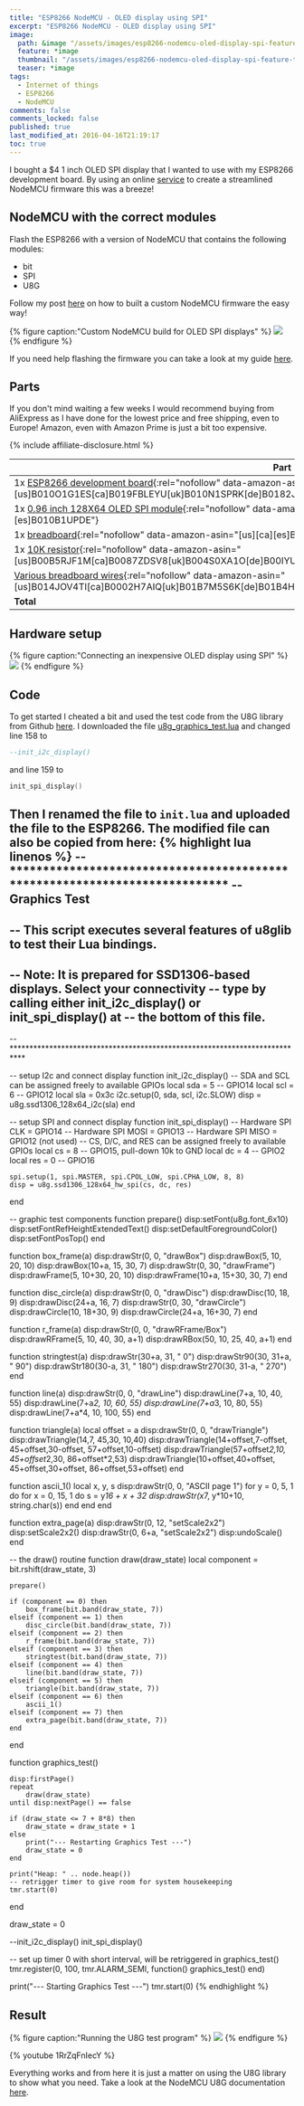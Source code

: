 ```yaml
---
title: "ESP8266 NodeMCU - OLED display using SPI"
excerpt: "ESP8266 NodeMCU - OLED display using SPI"
image:
  path: &image "/assets/images/esp8266-nodemcu-oled-display-spi-feature.jpg"
  feature: *image
  thumbnail: "/assets/images/esp8266-nodemcu-oled-display-spi-feature-th.jpg"
  teaser: *image
tags:
  - Internet of things
  - ESP8266
  - NodeMCU
comments: false
comments_locked: false
published: true
last_modified_at: 2016-04-16T21:19:17
toc: true
---
```

I bought a $4 1 inch OLED SPI display that I wanted to use with my ESP8266 development board. By using an online [service](http://nodemcu-build.com) to create a streamlined NodeMCU firmware this was a breeze!

## NodeMCU with the correct modules
Flash the ESP8266 with a version of NodeMCU that contains the following modules:

* bit
* SPI
* U8G

Follow my post [here](/projects/esp8266-nodemcu-dht22-custom-modules-firmware/) on how to built a custom NodeMCU firmware the easy way!

{% figure caption:"Custom NodeMCU build for OLED SPI displays" %}
![](/assets/images/esp8266-nodemcu-oled-display-spi-modules.png)
{% endfigure %}

If you need help flashing the firmware you can take a look at my guide [here](/projects/esp8266-development-kit-nodemcu-firmware-update-os-x/).

## Parts
If you don't mind waiting a few weeks I would recommend buying from AliExpress as I have done for the lowest price and free shipping, even to Europe! Amazon, even with Amazon Prime is just a bit too expensive.

{% include affiliate-disclosure.html %}

| Part                 | Ali Express             | Amazon               |
|-------------         |----------------         |-----------           |
|1x [ESP8266 development board](https://www.amazon.com/dp/B010O1G1ES/){:rel="nofollow" data-amazon-asin="[us]B010O1G1ES[ca]B019FBLEYU[uk]B010N1SPRK[de]B0182JOWOK[es][it][fr]"}|[$4.2](https://www.aliexpress.com/item/V2-4M-4FLASH-NodeMcu-Lua-WIFI-Networking-development-board-Based-ESP8266/32448662166.html){:rel="nofollow"}|[$9](https://www.amazon.com/dp/B010O1G1ES/){:rel="nofollow" data-amazon-asin="[us]B010O1G1ES[ca]B019FBLEYU[uk]B010N1SPRK[de]B0182JOWOK[es][it][fr]"}|
|1x [0.96 inch 128X64 OLED SPI module](https://www.amazon.com/dp/B01KFSXMR4/){:rel="nofollow" data-amazon-asin="[us]B01KFSXMR4[uk][it][fr]B01KUF1CDS[de][es]B010B1UPDE"}| [$4.1](https://www.aliexpress.com/item/0-96-blue-0-96-inch-OLED-module-New-128X64-OLED-LCD-LED-Display-Module-For/32595649930.html){:rel="nofollow"}| [$10.7](https://www.amazon.com/dp/B01KFSXMR4/){:rel="nofollow" data-amazon-asin="[us]B01KFSXMR4[uk][it][fr]B01KUF1CDS[de][es]B010B1UPDE"}|
|1x [breadboard](https://www.amazon.com/dp/B0084A7PI8/){:rel="nofollow" data-amazon-asin="[us][ca][es]B0084A7PI8[uk][de]B00JGFDKBQ[it][fr]B00PQC72ZS"}|[$1.2](https://www.aliexpress.com/item/1pcs-Quality-mini-bread-board-breadboard-8-5CM-x-5-5CM-400-holes-For-expansion-arduino/1906352269.html){:el="nofollow"}|[$5.2](https://www.amazon.com/dp/B0084A7PI8/){:rel="nofollow" data-amazon-asin="[us][ca][es]B0084A7PI8[uk][de]B00JGFDKBQ[it][fr]B00PQC72ZS"}|
|1x [10K resistor](https://www.amazon.com/dp/B00B5RJF1M/){:rel="nofollow" data-amazon-asin="[us]B00B5RJF1M[ca]B0087ZDSV8[uk]B004S0XA1O[de]B00IYUWT2A[es][it][fr]"}|[$0.7](https://www.aliexpress.com/item/100pcs-10k-ohm-1-4W-10k-Metal-Film-Resistor-10kohm-0-25W-1-ROHS/32577051768.html){:rel="nofollow"}|[$4.9](https://www.amazon.com/dp/B00B5RJF1M/){:rel="nofollow" data-amazon-asin="[us]B00B5RJF1M[ca]B0087ZDSV8[uk]B004S0XA1O[de]B00IYUWT2A[es][it][fr]"}|
|[Various breadboard wires](https://www.amazon.com/dp/B014JOV4TI/){:rel="nofollow" data-amazon-asin="[us]B014JOV4TI[ca]B0002H7AIQ[uk]B01B7M5S6K[de]B01B4HO30K[es]B01GQOJY7I[it]B01GZ2LP82[fr]B01IX7WMAM"}|[$2.6](https://www.aliexpress.com/af/breadboard%25252dwires.html?SearchText=breadboard+wires&blanktest=0&origin=n&jump=afs){:rel="nofollow"}|[$5.9](https://www.amazon.com/dp/B014JOV4TI/){:rel="nofollow" data-amazon-asin="[us]B014JOV4TI[ca]B0002H7AIQ[uk]B01B7M5S6K[de]B01B4HO30K[es]B01GQOJY7I[it]B01GZ2LP82[fr]B01IX7WMAM"}|
|**Total**|$12.8|$35.7|

## Hardware setup
{% figure caption:"Connecting an inexpensive OLED display using SPI" %}
![](/assets/images/esp8266-nodemcu-oled-display-spi-fritzing.png)
{% endfigure %}

## Code
To get started I cheated a bit and used the test code from the U8G library from Github [here](https://github.com/nodemcu/nodemcu-firmware/tree/master/lua_examples/u8glib). I downloaded the file [u8g_graphics_test.lua](https://github.com/nodemcu/nodemcu-firmware/blob/master/lua_examples/u8glib/u8g_graphics_test.lua) and changed line 158 to
```lua
--init_i2c_display()
```

and line 159 to

```lua
init_spi_display()
```

Then I renamed the file to `init.lua` and uploaded the file to the ESP8266. The modified file can also be copied from here:
{% highlight lua linenos %}
-- ***************************************************************************
-- Graphics Test
--
-- This script executes several features of u8glib to test their Lua bindings.
--
-- Note: It is prepared for SSD1306-based displays. Select your connectivity
--       type by calling either init_i2c_display() or init_spi_display() at
--       the bottom of this file.
--
-- ***************************************************************************

-- setup I2c and connect display
function init_i2c_display()
    -- SDA and SCL can be assigned freely to available GPIOs
    local sda = 5 -- GPIO14
    local scl = 6 -- GPIO12
    local sla = 0x3c
    i2c.setup(0, sda, scl, i2c.SLOW)
    disp = u8g.ssd1306_128x64_i2c(sla)
end

-- setup SPI and connect display
function init_spi_display()
    -- Hardware SPI CLK  = GPIO14
    -- Hardware SPI MOSI = GPIO13
    -- Hardware SPI MISO = GPIO12 (not used)
    -- CS, D/C, and RES can be assigned freely to available GPIOs
    local cs  = 8 -- GPIO15, pull-down 10k to GND
    local dc  = 4 -- GPIO2
    local res = 0 -- GPIO16

    spi.setup(1, spi.MASTER, spi.CPOL_LOW, spi.CPHA_LOW, 8, 8)
    disp = u8g.ssd1306_128x64_hw_spi(cs, dc, res)
end


-- graphic test components
function prepare()
    disp:setFont(u8g.font_6x10)
    disp:setFontRefHeightExtendedText()
    disp:setDefaultForegroundColor()
    disp:setFontPosTop()
end

function box_frame(a)
    disp:drawStr(0, 0, "drawBox")
    disp:drawBox(5, 10, 20, 10)
    disp:drawBox(10+a, 15, 30, 7)
    disp:drawStr(0, 30, "drawFrame")
    disp:drawFrame(5, 10+30, 20, 10)
    disp:drawFrame(10+a, 15+30, 30, 7)
end

function disc_circle(a)
    disp:drawStr(0, 0, "drawDisc")
    disp:drawDisc(10, 18, 9)
    disp:drawDisc(24+a, 16, 7)
    disp:drawStr(0, 30, "drawCircle")
    disp:drawCircle(10, 18+30, 9)
    disp:drawCircle(24+a, 16+30, 7)
end

function r_frame(a)
    disp:drawStr(0, 0, "drawRFrame/Box")
    disp:drawRFrame(5, 10, 40, 30, a+1)
    disp:drawRBox(50, 10, 25, 40, a+1)
end

function stringtest(a)
    disp:drawStr(30+a, 31, " 0")
    disp:drawStr90(30, 31+a, " 90")
    disp:drawStr180(30-a, 31, " 180")
    disp:drawStr270(30, 31-a, " 270")
end

function line(a)
    disp:drawStr(0, 0, "drawLine")
    disp:drawLine(7+a, 10, 40, 55)
    disp:drawLine(7+a*2, 10, 60, 55)
    disp:drawLine(7+a*3, 10, 80, 55)
    disp:drawLine(7+a*4, 10, 100, 55)
end

function triangle(a)
    local offset = a
    disp:drawStr(0, 0, "drawTriangle")
    disp:drawTriangle(14,7, 45,30, 10,40)
    disp:drawTriangle(14+offset,7-offset, 45+offset,30-offset, 57+offset,10-offset)
    disp:drawTriangle(57+offset*2,10, 45+offset*2,30, 86+offset*2,53)
    disp:drawTriangle(10+offset,40+offset, 45+offset,30+offset, 86+offset,53+offset)
end

function ascii_1()
    local x, y, s
    disp:drawStr(0, 0, "ASCII page 1")
    for y = 0, 5, 1 do
        for x = 0, 15, 1 do
            s = y*16 + x + 32
            disp:drawStr(x*7, y*10+10, string.char(s))
        end
    end
end

function extra_page(a)
    disp:drawStr(0, 12, "setScale2x2")
    disp:setScale2x2()
    disp:drawStr(0, 6+a, "setScale2x2")
    disp:undoScale()
end


-- the draw() routine
function draw(draw_state)
    local component = bit.rshift(draw_state, 3)

    prepare()

    if (component == 0) then
        box_frame(bit.band(draw_state, 7))
    elseif (component == 1) then
        disc_circle(bit.band(draw_state, 7))
    elseif (component == 2) then
        r_frame(bit.band(draw_state, 7))
    elseif (component == 3) then
        stringtest(bit.band(draw_state, 7))
    elseif (component == 4) then
        line(bit.band(draw_state, 7))
    elseif (component == 5) then
        triangle(bit.band(draw_state, 7))
    elseif (component == 6) then
        ascii_1()
    elseif (component == 7) then
        extra_page(bit.band(draw_state, 7))
    end
end

function graphics_test()

    disp:firstPage()
    repeat
        draw(draw_state)
    until disp:nextPage() == false

    if (draw_state <= 7 + 8*8) then
        draw_state = draw_state + 1
    else
        print("--- Restarting Graphics Test ---")
        draw_state = 0
    end

    print("Heap: " .. node.heap())
    -- retrigger timer to give room for system housekeeping
    tmr.start(0)
end

draw_state = 0

--init_i2c_display()
init_spi_display()

-- set up timer 0 with short interval, will be retriggered in graphics_test()
tmr.register(0, 100, tmr.ALARM_SEMI, function() graphics_test() end)

print("--- Starting Graphics Test ---")
tmr.start(0)
{% endhighlight %}

## Result
{% figure caption:"Running the U8G test program" %}
![](/assets/images/esp8266-nodemcu-oled-display-spi-final.jpg)
{% endfigure %}

{% youtube 1RrZqFnIecY %}

Everything works and from here it is just a matter on using the U8G library to show what you need. Take a look at the NodeMCU U8G documentation [here](https://nodemcu.readthedocs.org/en/dev/en/modules/u8g/).
